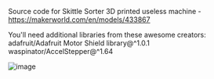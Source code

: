 Source code for Skittle Sorter 3D printed useless machine - https://makerworld.com/en/models/433867

You'll need additional libraries from these awesome creators:
adafruit/Adafruit Motor Shield library@^1.0.1
waspinator/AccelStepper@^1.64

![image](https://github.com/FourBasic/Skittle-Sorter/assets/79863927/33dcb580-3cbd-4771-98bd-12c1f5939a3c)
